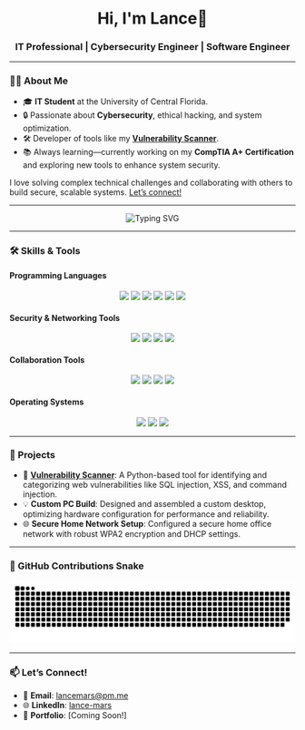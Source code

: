 <h1 align="center">Hi, I'm Lance👋</h1>
<h3 align="center">IT Professional | Cybersecurity Engineer | Software Engineer</h3>

---

### 🧑‍💻 About Me

- 🎓 **IT Student** at the University of Central Florida.
- 🔒 Passionate about **Cybersecurity**, ethical hacking, and system optimization.
- 🛠️ Developer of tools like my **[Vulnerability Scanner](https://github.com/lance-mars/vulnerability-scanner)**.
- 📚 Always learning—currently working on my **CompTIA A+ Certification** and exploring new tools to enhance system security.

I love solving complex technical challenges and collaborating with others to build secure, scalable systems. [Let’s connect!](https://www.linkedin.com/in/lance-mars/)

---

<div align="center">
  <img src="https://readme-typing-svg.demolab.com?font=Fira+Code&size=25&duration=4000&pause=500&center=true&vCenter=true&width=600&lines=Passionate+About+Cybersecurity+%F0%9F%94%92;Problem+Solver+%F0%9F%A7%A0;Tech+Enthusiast+%F0%9F%92%BB;Let's+Build+Secure+Solutions!+%E2%9C%A8" alt="Typing SVG" />
</div>

---

### 🛠️ Skills & Tools

#### Programming Languages
<p align="center">
  <img src="https://img.shields.io/badge/Python-3776AB?style=for-the-badge&logo=python&logoColor=white" />
  <img src="https://img.shields.io/badge/C-00599C?style=for-the-badge&logo=c&logoColor=white" />
  <img src="https://img.shields.io/badge/Java-007396?style=for-the-badge&logo=java&logoColor=white" />
  <img src="https://img.shields.io/badge/SQL-336791?style=for-the-badge&logo=postgresql&logoColor=white" />
  <img src="https://img.shields.io/badge/Bash-4EAA25?style=for-the-badge&logo=gnu-bash&logoColor=white" />
  <img src="https://img.shields.io/badge/PowerShell-5391FE?style=for-the-badge&logo=powershell&logoColor=white" />
</p>

#### Security & Networking Tools
<p align="center">
  <img src="https://img.shields.io/badge/Wireshark-1679A7?style=for-the-badge&logo=wireshark&logoColor=white" />
  <img src="https://img.shields.io/badge/Burp%20Suite-FF6F00?style=for-the-badge&logo=burpsuite&logoColor=white" />
  <img src="https://img.shields.io/badge/Zenmap-1679A7?style=for-the-badge" />
  <img src="https://img.shields.io/badge/Docker-2496ED?style=for-the-badge&logo=docker&logoColor=white" />
</p>

#### Collaboration Tools
<p align="center">
  <img src="https://img.shields.io/badge/Git-F05032?style=for-the-badge&logo=git&logoColor=white" />
  <img src="https://img.shields.io/badge/Trello-0052CC?style=for-the-badge&logo=trello&logoColor=white" />
  <img src="https://img.shields.io/badge/Slack-4A154B?style=for-the-badge&logo=slack&logoColor=white" />
  <img src="https://img.shields.io/badge/Google%20Workspace-4285F4?style=for-the-badge&logo=googleworkspace&logoColor=white" />
</p>

#### Operating Systems
<p align="center">
  <img src="https://img.shields.io/badge/Windows-0078D6?style=for-the-badge&logo=windows&logoColor=white" />
  <img src="https://img.shields.io/badge/Linux-FCC624?style=for-the-badge&logo=linux&logoColor=black" />
  <img src="https://img.shields.io/badge/MacOS-000000?style=for-the-badge&logo=apple&logoColor=white" />
</p>

---

### 🚀 Projects
- 🔗 **[Vulnerability Scanner](https://github.com/lance-mars/vulnerability-scanner)**: A Python-based tool for identifying and categorizing web vulnerabilities like SQL injection, XSS, and command injection.
- 💡 **Custom PC Build**: Designed and assembled a custom desktop, optimizing hardware configuration for performance and reliability.
- 🌐 **Secure Home Network Setup**: Configured a secure home office network with robust WPA2 encryption and DHCP settings.

---

### 🐍 GitHub Contributions Snake

![GitHub Snake Animation](https://raw.githubusercontent.com/Platane/snk/output/github-contribution-grid-snake.svg)


---

### 📫 Let’s Connect!
- 📧 **Email**: [lancemars@pm.me](mailto:lancemars@pm.me)
- 🌐 **LinkedIn**: [lance-mars](https://www.linkedin.com/in/lance-mars/)
- 📂 **Portfolio**: [Coming Soon!]
